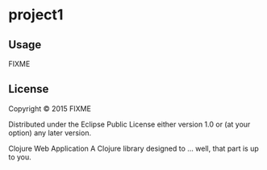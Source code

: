 # project1

## Usage

FIXME

## License

Copyright © 2015 FIXME

Distributed under the Eclipse Public License either version 1.0 or (at
your option) any later version.

Clojure Web Application
A Clojure library designed to ... well, that part is up to you.
